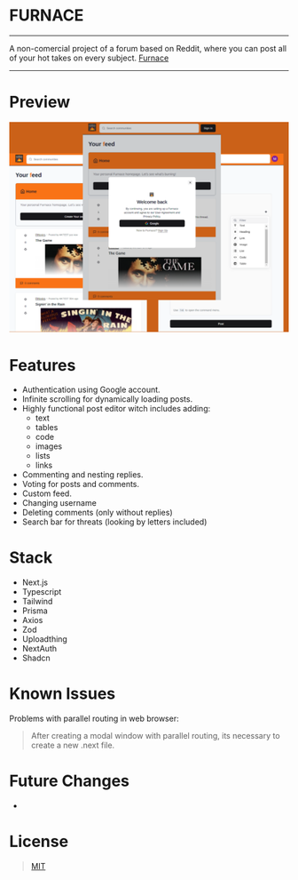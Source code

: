 # FURNACE
___

A non-comercial project of a forum based on Reddit, where you can post all of your hot takes on every subject.
[Furnace](https://furnace-xi.vercel.app "For all your hot takes")

___

# Preview
![furnace showcase layout](./src/public/furnacePIC.png "furnace showcase layout")

# Features
- Authentication using Google account.
- Infinite scrolling for dynamically loading posts.
- Highly functional post editor witch includes adding:
    - text
    - tables
    - code
    - images
    - lists
    - links
- Commenting and nesting replies.
- Voting for posts and comments.
- Custom feed.
- Changing username
- Deleting comments (only without replies)
- Search bar for threats (looking by letters included)


# Stack

- Next.js
- Typescript
- Tailwind
- Prisma
- Axios
- Zod
- Uploadthing
- NextAuth
- Shadcn


# Known Issues

Problems with parallel routing in web browser: 
> After creating a modal window with parallel routing, its necessary to create a new .next file. 

# Future Changes
-
# License
> [MIT](https://choosealicense.com/licenses/mit/)